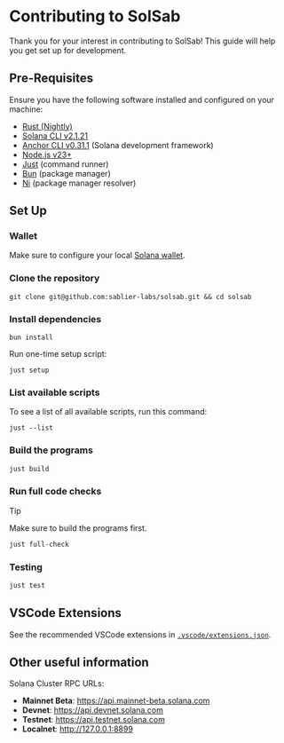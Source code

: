 # Contributing to SolSab

Thank you for your interest in contributing to SolSab! This guide will help you get set up for development.

## Pre-Requisites

Ensure you have the following software installed and configured on your machine:

- [Rust (Nightly)](https://rust-lang.org/tools/install)
- [Solana CLI v2.1.21](https://solana.com/docs/intro/installation#install-the-solana-cli)
- [Anchor CLI v0.31.1](https://solana.com/docs/intro/installation#install-anchor-cli) (Solana development framework)
- [Node.js v23+](https://nodejs.org/en)
- [Just](https://github.com/casey/just) (command runner)
- [Bun](https://bun.sh/docs/installation) (package manager)
- [Ni](https://github.com/antfu-collective/ni) (package manager resolver)

## Set Up

### Wallet

Make sure to configure your local [Solana wallet](https://anchor-lang.com/docs/installation#solana-cli-basics).

### Clone the repository

```shell
git clone git@github.com:sablier-labs/solsab.git && cd solsab
```

### Install dependencies

```shell
bun install
```

Run one-time setup script:

```shell
just setup
```

### List available scripts

To see a list of all available scripts, run this command:

```shell
just --list
```

### Build the programs

```bash
just build
```

### Run full code checks

<!-- prettier-ignore -->
> [!TIP]
>  Make sure to build the programs first.

```bash
just full-check
```

### Testing

```bash
just test
```

## VSCode Extensions

See the recommended VSCode extensions in [`.vscode/extensions.json`](./.vscode/extensions.json).

## Other useful information

Solana Cluster RPC URLs:

- **Mainnet Beta**: https://api.mainnet-beta.solana.com
- **Devnet**: https://api.devnet.solana.com
- **Testnet**: https://api.testnet.solana.com
- **Localnet**: http://127.0.0.1:8899

